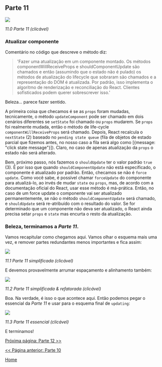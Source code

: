## Parte 11

[![](https://rawgit.com/Bogdan-Lyashenko/Under-the-hood-ReactJS/master/stack/images/11/part-11.svg)](https://rawgit.com/Bogdan-Lyashenko/Under-the-hood-ReactJS/master/stack/images/11/part-11.svg)

<em>11.0 Parte 11 (clicável)</em>

### Atualizar componente

Comentário no código que descreve o método diz:

> 'Fazer uma atualização em um componente montado. Os métodos componentWillReceiveProps e shouldComponentUpdate são chamados e então (assumindo que o estado não é pulado) os métodos de atualização do lifecycle que sobraram são chamados e a representação do DOM é atualizada. Por padrão, isso implementa o algoritmo de renderização e reconciliação do React. Clientes sofisticados podem querer sobrescrever isso.'

Beleza... parece fazer sentido.

A primeira coisa que checamos é se as `props` foram mudadas, tecnicamente, o método `updateComponent` pode ser chamado em dois cenários diferentes se `setState` foi chamado ou `props` mudarem. Se `props` foi realmente mudada, então o método de life-cycle `componentWillReceiveProps` será chamado. Depois, React recalcula o `nextState` (2) baseado no `pending state queue` (fila de objetos de estado parcial que fizemos antes, no nosso caso a fila será algo como [{message: "click state message"}]). Claro, no caso de apenas atualização da `props` o estado não será alterado.

Bem, próximo passo, nós fazemos o `shouldUpdate` ter o valor padrão `true` (3). É por isso que quando `shouldComponentUpdate` não está especificado, o componente é atualizado por padrão. Então, checamos se não é `force update`. Como você sabe, é possível chamar `forceUpdate` do componente para atualizá-lo, ao invés de mudar `state` ou `props`, mas, de acordo com a documentação oficial do React, usar esse método é má-prática. Então, no caso de um force update o componente vai ser atualizado permanentemente, se não o método `shouldComponentUpdate` será chamado, e `shouldUpdate` será re-atribuído com o resultado do valor. Se for determinado que um componente não deva ser atualizado, o React ainda precisa setar `props` e `state` mas encurta o resto da atualização.

### Beleza, terminamos a *Parte 11*.

Vamos recapitular como chegamos aqui. Vamos olhar o esquema mais uma vez, e remover partes redundantes menos importantes e fica assim:

[![](https://rawgit.com/Bogdan-Lyashenko/Under-the-hood-ReactJS/master/stack/images/11/part-11-A.svg)](https://rawgit.com/Bogdan-Lyashenko/Under-the-hood-ReactJS/master/stack/images/11/part-11-A.svg)

<em>11.1 Parte 11 simplificada (clicável)</em>

E devemos provavelmente arrumar espaçamento e alinhamento também:

[![](https://rawgit.com/Bogdan-Lyashenko/Under-the-hood-ReactJS/master/stack/images/11/part-11-B.svg)](https://rawgit.com/Bogdan-Lyashenko/Under-the-hood-ReactJS/master/stack/images/11/part-11-B.svg)

<em>11.2 Parte 11 simplificada & refatorada (clicável)</em>

Boa. Na verdade, é isso o que acontece aqui. Então podemos pegar o essencial da *Parte 11* e usar para o esquema final de `updating`:

[![](https://rawgit.com/Bogdan-Lyashenko/Under-the-hood-ReactJS/master/stack/images/11/part-11-C.svg)](https://rawgit.com/Bogdan-Lyashenko/Under-the-hood-ReactJS/master/stack/images/11/part-11-C.svg)

<em>11.3 Parte 11 essencial (clicável)</em>

E terminamos!


[Próxima página: Parte 12 >>](./Part-12.md)

[<< Página anterior: Parte 10](./Part-10.md)


[Home](../../README.md)
